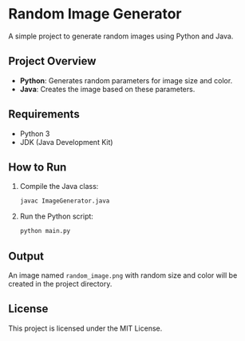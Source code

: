 # Random Image Generator

A simple project to generate random images using Python and Java.

## Project Overview
- **Python**: Generates random parameters for image size and color.
- **Java**: Creates the image based on these parameters.

## Requirements
- Python 3
- JDK (Java Development Kit)

## How to Run
1. Compile the Java class:
   ```bash
   javac ImageGenerator.java
   ```
2. Run the Python script:
   ```bash
   python main.py
   ```

## Output
An image named `random_image.png` with random size and color will be created in the project directory.

## License
This project is licensed under the MIT License.
